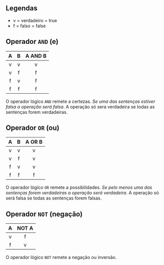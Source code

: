 
## Legendas

- v = verdadeiro = true
- f = falso = false

## Operador `AND` (e)

| A | B | A AND B |
|:-:|:-:|   :-:   |
| v | v | v       |
| v | f | f       |
| f | v | f       |
| f | f | f       |


O operador lógico `AND` remete a certezas. *Se uma das sentenças estiver falsa a operação será falsa*. A operação só sera verdadeira se todas as sentenças forem verdadeiras.

## Operador `OR` (ou)

| A | B | A OR B |
|:-:|:-:|  :-:   |
| v | v | v      |
| v | f | v      |
| f | v | v      |
| f | f | f      |

O operador lógico `OR` remete a possibilidades. *Se pelo menos uma das sentenças forem verdadeiras a operação será verdadeira*. A operação só será falsa se todas as sentenças forem falsas.

## Operador `NOT` (negação)

| A | NOT A |
|:-:|  :-:  |
| v | f     |
| f | v     |

O operador lógico `NOT` remete a negação ou inversão.
